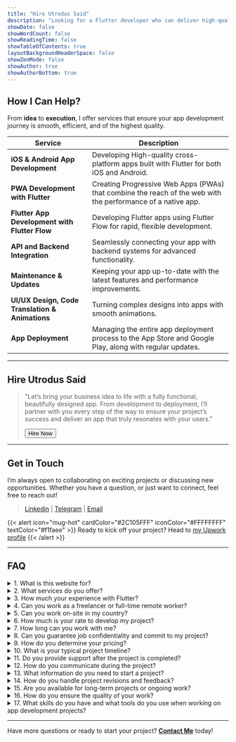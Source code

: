 ```yaml
---
title: "Hire Utrodus Said"
description: "Looking for a Flutter developer who can deliver high-quality apps? I’m here to help! Check out the services I offer, hear from satisfied clients, and get in touch to discuss how we can work together."
showDate: false
showWordCount: false
showReadingTime: false
showTableOfContents: true
layoutBackgroundHeaderSpace: false
showZenMode: false
showAuthor: true
showAuthorBottom: true
---
```


## How I Can Help?

From **idea** to **execution**, I offer services that ensure your app development journey is smooth, efficient, and of the highest quality.

| **Service**                              | **Description**                                                                                               |
| ---------------------------------------- | ------------------------------------------------------------------------------------------------------------- |
| **iOS & Android App Development**        | Developing High-quality cross-platform apps built with Flutter for both iOS and Android.                                  |
| **PWA Development with Flutter**         | Creating Progressive Web Apps (PWAs) that combine the reach of the web with the performance of a native app.   |
| **Flutter App Development with Flutter Flow** | Developing Flutter apps using Flutter Flow for rapid, flexible development.                                    |
| **API and Backend Integration**          | Seamlessly connecting your app with backend systems for advanced functionality.                                |
| **Maintenance & Updates**                | Keeping your app up-to-date with the latest features and performance improvements.                             |
| **UI/UX Design, Code Translation & Animations** | Turning complex designs into apps with smooth animations.                |
| **App Deployment**                       | Managing the entire app deployment process to the App Store and Google Play, along with regular updates.       |

--- 

## Hire Utrodus Said

> "Let’s bring your business idea to life with a fully functional, beautifully designed app. From development to deployment, I’ll partner with you every step of the way to ensure your project’s success and deliver an app that truly resonates with your users."
> 
> <button onclick="window.open('https://www.upwork.com/freelancers/~01da67bb62a6fdc029', '_blank')" class="hire-button" role="button">Hire Now</button>

--- 

## Get in Touch

I’m always open to collaborating on exciting projects or discussing new opportunities. Whether you have a question, or just want to connect, feel free to reach out!

> [Linkedin](https://www.linkedin.com/in/utrodus-said/) | [Telegram](https://t.me/said_albaqi) | [Email](mailto:contact.utrodus@gmail.com)


{{< alert icon="mug-hot" cardColor="#2C105FFF" iconColor="#FFFFFFFF" textColor="#f1faee"  >}}
Ready to kick off your project? Head to [my Upwork profile](https://www.upwork.com/freelancers/~01da67bb62a6fdc029)
{{< /alert >}}
>

---


## FAQ

<details>
  <summary>1. What is this website for?</summary>

This website is a place where I share my insights and writings related to software development with Dart and Flutter. It's also a platform to showcase my work in application development, allowing potential clients and collaborators to explore my portfolio and projects.

</details>

<details>
  <summary>2. What services do you offer?</summary>

I specialize in developing high-quality Flutter applications for both mobile and web platforms. My services include:

- **Custom App Development**: Developing Apps to meet your specific business needs.
- **App Maintenance & Support**: Ongoing support to ensure your app runs smoothly.
- **Performance Optimization**: Enhancing app speed and efficiency.
- **Integration Services**: Connecting your app with third-party APIs and services.

> For more details about the services I provide [Read Here](/services)

</details>

<details>
  <summary>3. How much your experience with Flutter?</summary>

I have 4+ years of experience working with Flutter, during which I’ve successfully completed numerous projects ranging from startups to established businesses. My expertise includes:

- Building responsive and scalable applications.
- Implementing state management solutions like Provider and Bloc.
- Integrating RESTful APIs and Firebase services.
- Ensuring cross-platform compatibility for both iOS, Android, and Web.

</details>



<details>
  <summary>4. Can you work as a freelancer or full-time remote worker?</summary>

Yes, I am available for freelance and fulltime remote work. I have been working remotely for several years and have collaborated with several clients.

</details>

<details>
  <summary>5. Can you work on-site in my country?</summary>

Sorry ✌🏻, for now, I am only available for remote work.

</details>

<details>
  <summary>6. How much is your rate to develop my project?</summary>

My rate depends on the complexity and requirements of the project. After discussing your project’s specifics, I will provide a detailed quote that aligns with your needs and budget.

</details>

<details>
  <summary>7. How long can you work with me?</summary>

I am open to both short-term and long-term collaborations. Whether you need a quick project or ongoing support, I can adjust according to your requirements.

</details>

<details>
  <summary>8. Can you guarantee job confidentiality and commit to my project?</summary>

Yes, I take confidentiality seriously and can sign non-disclosure agreements (NDAs) if necessary. I am fully committed to delivering the best results for your project.

</details>

<details>
  <summary>9. How do you determine your pricing?</summary>

My pricing is based on the scope and complexity of the project. Factors include:

- **Project Size**: Larger projects with more features may require a higher budget.
- **Timeline**: Expedited timelines might incur additional costs.
- **Special Requirements**: Unique functionalities or integrations can affect pricing.
- **Maintenance Needs**: Ongoing support and updates are billed separately.

I provide detailed quotes after discussing your project requirements to ensure transparency and fairness.

</details>

<details>
  <summary>10. What is your typical project timeline?</summary>

Project timelines vary depending on the complexity and scope. A typical Flutter app development project may take:

- **Simple Apps**: 4-6 weeks
- **Medium Complexity Apps**: 8-12 weeks
- **Complex Apps**: 16+ weeks

I always strive to deliver quality work within the agreed timeframe and keep you updated on the progress.

</details>

<details>
  <summary>11. Do you provide support after the project is completed?</summary>

Yes, I offer post-launch support and maintenance services to ensure your app remains up-to-date and functions smoothly. This includes:

- **Bug Fixes**: Addressing any issues that arise after launch.
- **Updates**: Implementing new features or enhancements based on your feedback.
- **Performance Monitoring**: Ensuring optimal app performance over time.

Support packages can be customized based on your needs.

</details>

<details>
  <summary>12. How do you communicate during the project?</summary>

Effective communication is key to a successful project. I use the following channels to stay in touch:

- **Email**: For detailed updates and documentation.
- **Messaging Apps**: Such as Slack or WhatsApp for quick queries and updates.
- **Video Calls**: Regular meetings via Zoom or Google Meet to discuss progress and address any concerns.
- **Project Management Tools**: Like Trello or Jira to track tasks and milestones.

I’m committed to keeping you informed and involved throughout the development process.

</details>

<details>
  <summary>13. What information do you need to start a project?</summary>

To kickstart your project, I typically require:

- **Project Brief**: An overview of your app idea and objectives.
- **Design Assets**: Wireframes, mockups, or any existing design materials.
- **Functional Requirements**: Detailed features and functionalities you expect.
- **API Documentation**: If your app needs to integrate with external services.
- **Timeline & Budget**: Your desired project timeline and budget constraints.

Providing detailed information upfront helps in delivering a more accurate proposal and efficient development process.

</details>

<details>
  <summary>14. How do you handle project revisions and feedback?</summary>

I encourage regular feedback to ensure the project aligns with your vision. The process includes:

- **Review Phases**: Scheduled points in the project to review progress and provide feedback.
- **Revisions**: Implementing changes based on your input within the agreed scope.
- **Flexibility**: Accommodating reasonable changes to enhance the project outcome.

Clear and constructive feedback helps in achieving the best possible results.

</details>

<details>
  <summary>15. Are you available for long-term projects or ongoing work?</summary>

Absolutely! I’m open to both short-term and long-term collaborations. Whether you need a single app developed or ongoing support for multiple projects, I can accommodate your needs and scale accordingly.

</details>

<details>
  <summary>16. How do you ensure the quality of your work?</summary>

Quality is a top priority. I ensure it through:

- **Code Reviews**: Regularly reviewing code for best practices and efficiency.
- **Testing**: Comprehensive testing, including unit tests, integration tests, and user acceptance testing.
- **Continuous Learning**: Staying updated with the latest Flutter updates and industry standards.
- **Client Feedback**: Incorporating your feedback to refine and enhance the app.

My goal is to deliver robust, reliable, and user-friendly applications that exceed your expectations.

</details>
<details>
  <summary>17. What skills do you have and what tools do you use when working on app development projects?</summary>

**Skills:**

- **Proficient:** `Dart, Flutter, State Management (BLoC, Provider, GetX, setState, Inherited Widget), Stacked Framework, Architecture Patterns (Clean Architecture, MVVM, BLoC Pattern), Design Pattern, Clean Code, RESTful API Integration, Responsive Design, Flutter Animation, Flutter Dev Tools, Firebase, Unit Testing, Widget Testing, Git, Github, Cross-platform app development, Flutter Flow.`
- **Familiar:** `Integration Testing, Continuous Integration, Continuous Deployment, Research and Development, Technical Documentation, Java, Python, Fast API, Agile Development, Project Management (Jira, Trello).`

**Tools:**

- `Visual Studio Code`: Used for writing and developing application code.
- `Android Studio`: For Android app development, debugging, and emulation.
- `Xcode`: For iOS app development and testing.
- `Flutter Flow`: A visual design and development tool for Flutter apps.
- `Figma`: Used for UI/UX design and prototyping.
- `Google Chrome`: The primary browser for web app testing.
- `Firebase Console`: For backend integration, authentication, and database management.
- `Postman`: A tool to test and manage APIs integrated into the app.
- `GitHub`: A platform to store, version control, and collaborate on code development.
- `Trello and Jira`: Project management tools for tracking tasks and project progress.
- `Slack and Zoom`: Used for communication and meetings with clients or the team.
  
</details>


---

Have more questions or ready to start your project? [**Contact Me**](#get-in-touch) today!

